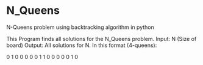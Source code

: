 # N_Queens
N-Queens problem using backtracking algorithm in python

This Program finds all solutions for the N_Queens problem. 
Input: N (Size of board)
Output: All solutions for N. 
In this format (4-queens):

0 1 0 0
0 0 0 1
1 0 0 0
0 0 1 0
